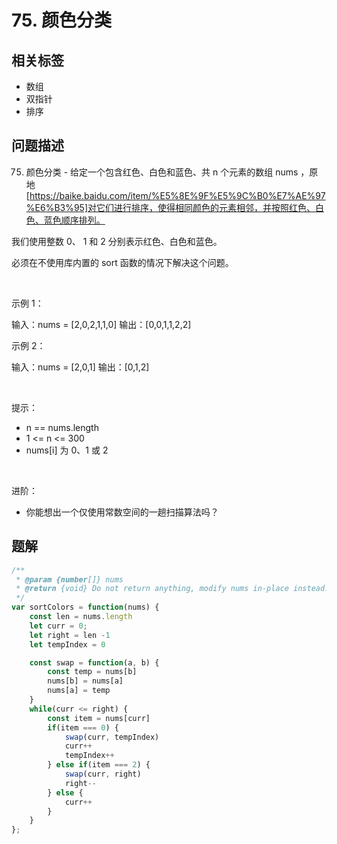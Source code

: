 
# 75. 颜色分类

## 相关标签

- 数组
- 双指针
- 排序

## 问题描述 

75. 颜色分类 - 给定一个包含红色、白色和蓝色、共 n 个元素的数组 nums ，原地 [https://baike.baidu.com/item/%E5%8E%9F%E5%9C%B0%E7%AE%97%E6%B3%95]对它们进行排序，使得相同颜色的元素相邻，并按照红色、白色、蓝色顺序排列。

我们使用整数 0、 1 和 2 分别表示红色、白色和蓝色。

必须在不使用库内置的 sort 函数的情况下解决这个问题。

 

示例 1：


输入：nums = [2,0,2,1,1,0]
输出：[0,0,1,1,2,2]


示例 2：


输入：nums = [2,0,1]
输出：[0,1,2]


 

提示：

 * n == nums.length
 * 1 <= n <= 300
 * nums[i] 为 0、1 或 2

 

进阶：

 * 你能想出一个仅使用常数空间的一趟扫描算法吗？

## 题解


```ts
/**
 * @param {number[]} nums
 * @return {void} Do not return anything, modify nums in-place instead.
 */
var sortColors = function(nums) {
    const len = nums.length
    let curr = 0;
    let right = len -1
    let tempIndex = 0

    const swap = function(a, b) {
        const temp = nums[b]
        nums[b] = nums[a]
        nums[a] = temp
    }
    while(curr <= right) {
        const item = nums[curr]
        if(item === 0) {
            swap(curr, tempIndex)
            curr++
            tempIndex++
        } else if(item === 2) {
            swap(curr, right)
            right--
        } else {
            curr++
        }
    }
};
````